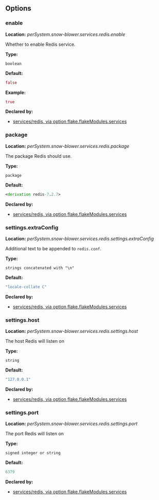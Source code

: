 ## Options

### enable
**Location:** *perSystem.snow-blower.services.redis.enable*

Whether to enable Redis  service.

**Type:**

`boolean`

**Default:**
```nix
false
```

**Example:**

```nix
true
```

**Declared by:**

- [services/redis, via option flake.flakeModules.services](https://github.com/use-the-fork/snow-blower/tree/main/modules/services/redis/default.nix)


### package
**Location:** *perSystem.snow-blower.services.redis.package*

The package Redis should use.

**Type:**

`package`

**Default:**
```nix
<derivation redis-7.2.7>
```

**Declared by:**

- [services/redis, via option flake.flakeModules.services](https://github.com/use-the-fork/snow-blower/tree/main/modules/services/redis/default.nix)


### settings.extraConfig
**Location:** *perSystem.snow-blower.services.redis.settings.extraConfig*

Additional text to be appended to `redis.conf`.

**Type:**

`strings concatenated with "\n"`

**Default:**
```nix
"locale-collate C"
```

**Declared by:**

- [services/redis, via option flake.flakeModules.services](https://github.com/use-the-fork/snow-blower/tree/main/modules/services/redis/default.nix)


### settings.host
**Location:** *perSystem.snow-blower.services.redis.settings.host*

The host Redis will listen on

**Type:**

`string`

**Default:**
```nix
"127.0.0.1"
```

**Declared by:**

- [services/redis, via option flake.flakeModules.services](https://github.com/use-the-fork/snow-blower/tree/main/modules/services/redis/default.nix)


### settings.port
**Location:** *perSystem.snow-blower.services.redis.settings.port*

The port Redis will listen on

**Type:**

`signed integer or string`

**Default:**
```nix
6379
```

**Declared by:**

- [services/redis, via option flake.flakeModules.services](https://github.com/use-the-fork/snow-blower/tree/main/modules/services/redis/default.nix)

